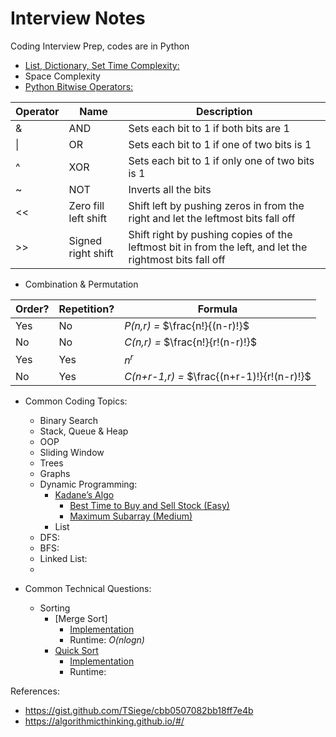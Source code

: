 # Interview Notes
Coding Interview Prep, codes are in Python
- [List, Dictionary, Set Time Complexity:](https://www.geeksforgeeks.org/complexity-cheat-sheet-for-python-operations/)
- Space Complexity
- [Python Bitwise Operators:](https://www.w3schools.com/python/python_operators.asp)

| Operator | Name | Description |
| ----------- | ----------- | ----------- |
| & | AND | Sets each bit to 1 if both bits are 1 |
| \| | OR | Sets each bit to 1 if one of two bits is 1 |
| ^ | XOR | Sets each bit to 1 if only one of two bits is 1 |
| ~ | NOT | Inverts all the bits |
| << | Zero fill left shift | Shift left by pushing zeros in from the right and let the leftmost bits fall off |
| >> | Signed right shift | Shift right by pushing copies of the leftmost bit in from the left, and let the rightmost bits fall off |

- Combination & Permutation

| Order? | Repetition? | Formula |
| ----------- | ----------- | ----------- |
| Yes | No | *P(n,r) =* $\frac{n!}{(n-r)!}$ |
| No | No | *C(n,r) =* $\frac{n!}{r!(n-r)!}$ |
| Yes | Yes | $n^r$ |
| No | Yes | *C(n+r-1,r) =* $\frac{(n+r-1)!}{r!(n-r)!}$ |


- Common Coding Topics:
  - Binary Search
  - Stack, Queue & Heap
  - OOP
  - Sliding Window
  - Trees
  - Graphs
  - Dynamic Programming:
    - [Kadane’s Algo](https://medium.com/@rsinghal757/kadanes-algorithm-dynamic-programming-how-and-why-does-it-work-3fd8849ed73d)
      - [Best Time to Buy and Sell Stock (Easy)](https://leetcode.com/problems/best-time-to-buy-and-sell-stock/solution/)
      - [Maximum Subarray (Medium)](https://leetcode.com/problems/maximum-subarray/)
    - List
  - DFS:
  - BFS:
  - Linked List:
  - 

- Common Technical Questions:
  - Sorting
    - [Merge Sort]
      - [Implementation](https://github.com/sydneyruan/interviews/blob/main/MergeSort.py)
      - Runtime: *O(nlogn)*
    - [Quick Sort](https://www.geeksforgeeks.org/python-program-for-quicksort/)
      - [Implementation](https://github.com/sydneyruan/InterviewNotes/blob/main/QuickSort.py)
      - Runtime:


References:
- https://gist.github.com/TSiege/cbb0507082bb18ff7e4b
- https://algorithmicthinking.github.io/#/

